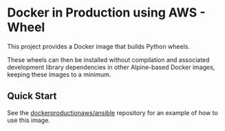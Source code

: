 # Docker in Production using AWS - Wheel

This project provides a Docker image that builds Python wheels.

These wheels can then be installed without compilation and associated development library dependencies in other Alpine-based Docker images, keeping these images to a minimum.

## Quick Start

See the [dockerproductionaws/ansible](http://github.com/docker-production-aws/ansible) repository for an example of how to use this image.  